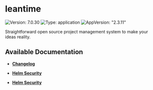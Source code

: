 # leantime

![Version: 7.0.30](https://img.shields.io/badge/Version-7.0.30-informational?style=flat-square) ![Type: application](https://img.shields.io/badge/Type-application-informational?style=flat-square) ![AppVersion: "2.3.11"](https://img.shields.io/badge/AppVersion-"2.3.11"-informational?style=flat-square)

Straightforward open source project management system to make your ideas reality.

## Available Documentation

- [**Changelog**](CHANGELOG)

- [**Helm Security**](container-security)

- [**Helm Security**](helm-security)


